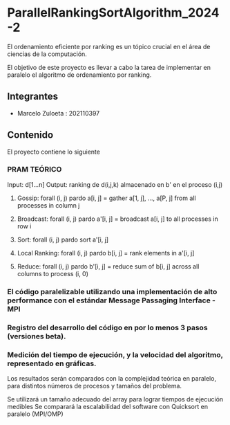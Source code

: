 # ParallelRankingSortAlgorithm_2024-2

El ordenamiento eficiente por ranking es un tópico crucial en el área de ciencias de la computación.

El objetivo de este proyecto es llevar a cabo la tarea de implementar en paralelo el algoritmo de ordenamiento por ranking.

## Integrantes
- Marcelo Zuloeta : 202110397

## Contenido

El proyecto contiene lo siguiente
### PRAM TEÓRICO

Input: d[1...n]
Output: ranking de d(i,j,k) almacenado en b' en el proceso (i,j)

1. Gossip:
   forall (i, j) pardo
       a[i, j] = gather a[1, j], ..., a[P, j] from all processes in column j

2. Broadcast:
   forall (i, j) pardo
       a'[i, j] = broadcast a[i, j] to all processes in row i

3. Sort:
   forall (i, j) pardo
       sort a'[i, j]

4. Local Ranking:
   forall (i, j) pardo
       b[i, j] = rank elements in a'[i, j]

5. Reduce:
   forall (i, j) pardo
       b'[i, j] = reduce sum of b[i, j] across all columns to process (i, 0)


### El código paralelizable utilizando una implementación de alto performance con el estándar Message Passaging Interface - MPI

### Registro del desarrollo del código en por lo menos 3 pasos (versiones beta).


### Medición del tiempo de ejecución, y la velocidad del algoritmo, representado en gráficas.
Los resultados serán comparados con la complejidad teórica en paralelo, para distintos números de
procesos y tamaños del problema. 

Se utilizará un tamaño adecuado del array para lograr tiempos de ejecución medibles
Se comparará la escalabilidad del software con Quicksort en paralelo (MPI/OMP)
